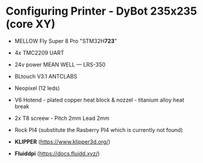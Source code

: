 # Configuring Printer - DyBot 235x235 (core XY)

- MELLOW Fly Super 8 Pro "STM32H**723**"
- 4x TMC2209 UART
- 24v power MEAN WELL — LRS-350
- BLtouch V3.1 ANTCLABS
- Neopixel (12 leds)
- V6 Hotend - plated copper heat block & nozzel - titanium alloy heat break 
- 2x T8 screew - Pitch 2mm Lead 2mm

- Rock PI4 (substitute the Rasberry PI4 which is currently not found)

- **KLIPPER** (https://www.klipper3d.org/)
- **Fluiddpi** (https://docs.fluidd.xyz/)
